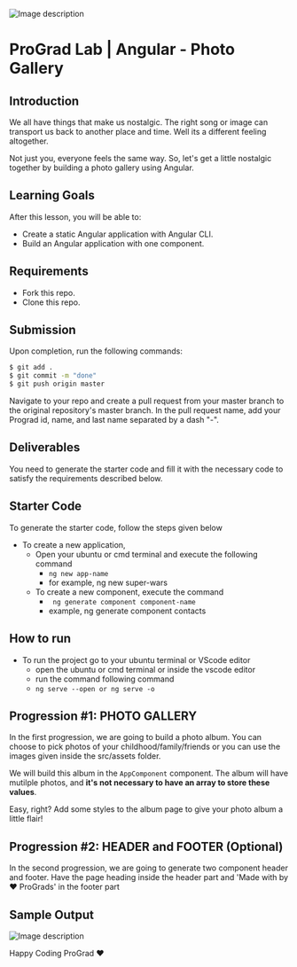 ![Image description](https://i1.faceprep.in/ProGrad/face-logo-resized.png)

# ProGrad Lab | Angular - Photo Gallery

## Introduction

We all have things that make us nostalgic. The right song or image can transport us back to another place and time. Well its a different feeling altogether.

Not just you, everyone feels the same way. So, let's get a little nostalgic together by building a photo gallery using Angular.

## Learning Goals

After this lesson, you will be able to:

- Create a static Angular application with Angular CLI.
- Build an Angular application with one component.

## Requirements

- Fork this repo.
- Clone this repo.

## Submission

Upon completion, run the following commands:

```bash
$ git add .
$ git commit -m "done"
$ git push origin master
```

Navigate to your repo and create a pull request from your master branch to the original repository's master branch. In the pull request name, add your Prograd id, name, and last name separated by a dash "-".

## Deliverables

You need to generate the starter code and fill it with the necessary code to satisfy the requirements described below.

## Starter Code

To generate the starter code, follow the steps given below

- To create a new application,
    - Open your ubuntu or cmd terminal and execute the following command
      - ```ng new app-name```
      - for example, ng new super-wars
    - To create a new component, execute the command 
      - ``` ng generate component component-name```
      - example, ng generate component contacts
      
## How to run

- To run the project go to your ubuntu terminal or VScode editor
    - open the ubuntu or cmd terminal or inside the vscode editor
    - run the command following command
    - ```ng serve --open or ng serve -o```


## Progression #1: PHOTO GALLERY

In the first progression, we are going to build a photo album. You can choose to pick photos of your childhood/family/friends or you can use the images given inside the src/assets folder. 

We will build this album in the `AppComponent` component. The album will have mutilple photos, and **it's not necessary to have an array to store these values**.

Easy, right? Add some styles to the album page to give your photo album a little flair!

## Progression #2: HEADER and FOOTER (Optional)

In the second progression, we are going to generate two component header and footer. Have the page heading inside the header part and 
'Made with by ❤️ ProGrads' in the footer part

## Sample Output

![Image description](https://i1.faceprep.in/ProGrad/typescript-lab-output.png)

Happy Coding ProGrad ❤️
